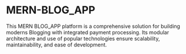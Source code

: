 # MERN-BLOG_APP
This MERN BLOG_APP platform is a comprehensive solution for building moderns Blogging with integrated payment processing. Its modular architecture and use of popular technologies ensure scalability, maintainability, and ease of development. 
